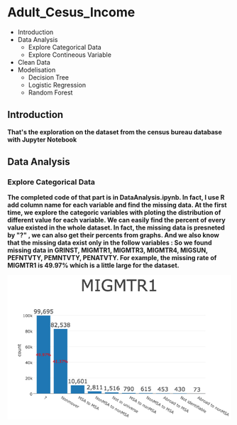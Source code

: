 # Adult_Cesus_Income

* Introduction
* Data Analysis
	* Explore Categorical Data
	* Explore Contineous Variable
* Clean Data
* Modelisation
	* Decision Tree
	* Logistic Regression
	* Random Forest


## Introduction
**That's the exploration on the dataset from the census bureau database with Jupyter Notebook**

## Data Analysis
### Explore Categorical Data 
**The completed code of that part is in DataAnalysis.ipynb. In fact, I use R add column name for each variable and find the missing data.
At the first time, we explore the categoric variables with ploting the distribution of different value for each variable. We can easily
find the percent of every value existed in the whole dataset. In fact, the missing data is presneted by "?" , we can also get their percents 
from graphs. And we also know that the missing data exist only in the follow variables : So we found missing data in GRINST, MIGMTR1, MIGMTR3, 
MIGMTR4, MIGSUN, PEFNTVTY, PEMNTVTY, PENATVTY. For example, the missing rate of MIGMTR1 is 49.97% which is a little large for the dataset.**

![MIGMTR1](/ressources/graph/MIGMTR1.png)


